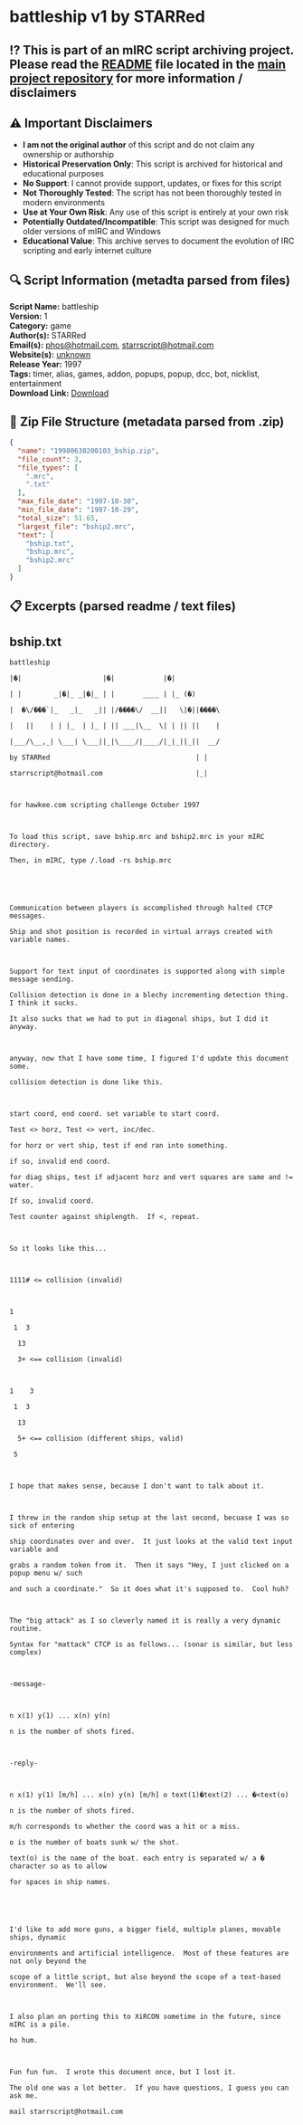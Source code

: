 # battleship v1 by STARRed

## ⁉️ This is part of an mIRC script archiving project. Please read the [README](https://github.com/sorzkode/mirc_scripts_archive/blob/main/README.md) file located in the [main project repository](https://github.com/sorzkode/mirc_scripts_archive) for more information / disclaimers  

## ⚠️ Important Disclaimers

- **I am not the original author** of this script and do not claim any ownership or authorship
- **Historical Preservation Only**: This script is archived for historical and educational purposes
- **No Support**: I cannot provide support, updates, or fixes for this script
- **Not Thoroughly Tested**: The script has not been thoroughly tested in modern environments
- **Use at Your Own Risk**: Any use of this script is entirely at your own risk
- **Potentially Outdated/Incompatible**: This script was designed for much older versions of mIRC and Windows
- **Educational Value**: This archive serves to document the evolution of IRC scripting and early internet culture

## 🔍 Script Information (metadta parsed from files)

**Script Name:** battleship  
**Version:** 1  
**Category:** game  
**Author(s):** STARRed  
**Email(s):** <phos@hotmail.com>, <starrscript@hotmail.com>  
**Website(s):** [unknown](unknown)  
**Release Year:** 1997  
**Tags:** timer, alias, games, addon, popups, popup, dcc, bot, nicklist, entertainment  
**Download Link:** [Download](https://github.com/sorzkode/mirc_scripts_archive/raw/main/hawkee.com/19980630200103_bship/19980630200103_bship.zip)  

## 📂 Zip File Structure (metadata parsed from .zip)

```json
{
  "name": "19980630200103_bship.zip",
  "file_count": 3,
  "file_types": [
    ".mrc",
    ".txt"
  ],
  "max_file_date": "1997-10-30",
  "min_file_date": "1997-10-29",
  "total_size": 51.65,
  "largest_file": "bship2.mrc",
  "text": [
    "bship.txt",
    "bship.mrc",
    "bship2.mrc"
  ]
}
```

## 📋 Excerpts (parsed readme / text files)

## bship.txt

```text
battleship
|�|                    |�|            |�|
| |        _|�|_ _|�|_ | |       ____ | |_ (�)
|  �\/���`|_   _|_   _|| |/����\/  __||   \|�||����\
|   ||    | | |_  | |_ | || ___|\__  \| | || ||    |
|___/\__,_| \___| \___||_|\____/|____/|_|_||_||  __/
by STARRed                                    | |
starrscript@hotmail.com                       |_|

for hawkee.com scripting challenge October 1997

To load this script, save bship.mrc and bship2.mrc in your mIRC directory.
Then, in mIRC, type /.load -rs bship.mrc


Communication between players is accomplished through halted CTCP messages.
Ship and shot position is recorded in virtual arrays created with variable names.

Support for text input of coordinates is supported along with simple message sending.
Collision detection is done in a blechy incrementing detection thing.  I think it sucks.
It also sucks that we had to put in diagonal ships, but I did it anyway.

anyway, now that I have some time, I figured I'd update this document some.
collision detection is done like this.

start coord, end coord. set variable to start coord.
Test <> horz, Test <> vert, inc/dec.
for horz or vert ship, test if end ran into something.
if so, invalid end coord.
for diag ships, test if adjacent horz and vert squares are same and != water.
If so, invalid coord.
Test counter against shiplength.  If <, repeat.

So it looks like this...

1111# <= collision (invalid)

1
 1  3
  13
  3+ <== collision (invalid)

1    3
 1  3
  13
  5+ <== collision (different ships, valid)
 5

I hope that makes sense, because I don't want to talk about it.

I threw in the random ship setup at the last second, becuase I was so sick of entering
ship coordinates over and over.  It just looks at the valid text input variable and
grabs a random token from it.  Then it says "Hey, I just clicked on a popup menu w/ such
and such a coordinate."  So it does what it's supposed to.  Cool huh?

The "big attack" as I so cleverly named it is really a very dynamic routine.
Syntax for "mattack" CTCP is as follows... (sonar is similar, but less complex)

-message-

n x(1) y(1) ... x(n) y(n)
n is the number of shots fired.

-reply-

n x(1) y(1) [m/h] ... x(n) y(n) [m/h] o text(1)�text(2) ... �<text(o)
n is the number of shots fired.
m/h corresponds to whether the coord was a hit or a miss.
o is the number of boats sunk w/ the shot.
text(o) is the name of the boat. each entry is separated w/ a � character so as to allow
for spaces in ship names.


I'd like to add more guns, a bigger field, multiple planes, movable ships, dynamic
environments and artificial intelligence.  Most of these features are not only beyond the
scope of a little script, but also beyond the scope of a text-based environment.  We'll see.

I also plan on porting this to XiRCON sometime in the future, since mIRC is a pile.
ho hum.

Fun fun fun.  I wrote this document once, but I lost it.
The old one was a lot better.  If you have questions, I guess you can ask me.
mail starrscript@hotmail.com
```
